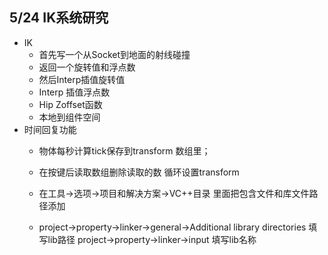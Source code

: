 ## 5/24 IK系统研究

* IK
  * 首先写一个从Socket到地面的射线碰撞  
  * 返回一个旋转值和浮点数
  * 然后Interp插值旋转值
  * Interp 插值浮点数
  * Hip Zoffset函数
  * 本地到组件空间
* 时间回复功能
  * 物体每秒计算tick保存到transform 数组里；
  * 在按键后读取数组删除读取的数 循环设置transform

  * 在工具->选项->项目和解决方案->VC++目录
  里面把包含文件和库文件路径添加
  *  project->property->linker->general->Additional library directories 填写lib路径
  project->property->linker->input 填写lib名称
